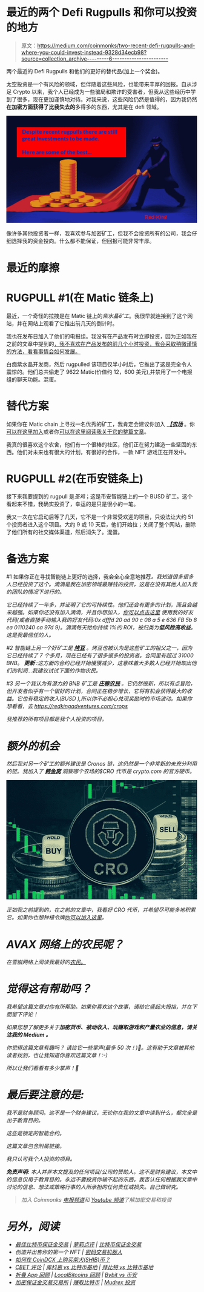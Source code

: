 # 最近的两个 Defi Rugpulls 和你可以投资的地方

> 原文：<https://medium.com/coinmonks/two-recent-defi-rugpulls-and-where-you-could-invest-instead-9328d34ecb98?source=collection_archive---------6----------------------->

两个最近的 Defi Rugpulls 和他们的更好的替代品(加上一个奖金)。

太空投资是一个有风险的领域，但伴随着这些风险，也能带来丰厚的回报。自从涉足 Crypto 以来，我个人已经成为一些骗局和欺诈的受害者，但我从这些经历中学到了很多，现在更加谨慎地对待。对我来说，这些风险仍然是值得的，因为我仍然**在加密方面获得了比我失去的**多得多的东西，尤其是在 defi 领域。

![](img/b6cb3572db346f59aa21aeb5f66be5f6.png)

像许多其他投资者一样，我喜欢参与加密矿工，但我不会投资所有的公司，我会仔细选择我的资金投向。什么都不能保证，但回报可能非常丰厚。

# 最近的摩擦

# RUGPULL #1(在 Matic 链条上)

最近，一个奇怪的拉拽是在 Matic 链上的*紫水晶矿工*。我很早就连接到了这个网站，并在网站上观看了它推出前几天的倒计时。

我也在发布日加入了他们的电报组。我没有在产品发布时立即投资，因为正如我在之前的文章中提到的[，我不喜欢在产品发布的前几个小时投资，我会采取稍微谨慎的方法，看看事情会如何发展。](/@Red-King/my-best-passive-income-crypto-investments-earning-up-to-8-daily-83d09d72854)

白痴紫水晶开发商，然后 rugpulled 该项目仅半小时后，它推出了这是完全令人震惊的。他们总共偷走了 9622 Matic(价值约 12，600 美元),并禁用了一个电报组的聊天功能。混蛋。

# 替代方案

如果你在 Matic chain 上寻找一名优秀的矿工，我肯定会建议你加入 [***【农场***](https://redkingadventures.com/farmhouse) 。你[可以在这里加入](https://redkingadventures.com/farmhouse)或者你[可以在这里阅读我关于它的整篇文章](/@Red-King/how-i-easily-mine-matic-in-my-browser-passive-crypto-income-a606b056b179)。

我真的很喜欢这个农舍，他们有一个很棒的社区，他们正在努力建造一些坚固的东西。他们对未来也有很大的计划，有很好的合作，一款 NFT 游戏正在开发中。

# RUGPULL #2(在币安链条上)

接下来我要提到的 rugpull 是*圣鸡*；这是币安智能链上的一个 BUSD 矿工。这个看起来不错，我确实投资了，幸运的是只是很小的一笔。

我又一次在它启动后等了几天，它不是一个非常受欢迎的项目，只设法让大约 51 个投资者进入这个项目。大约 9 或 10 天后，他们开始拉；关闭了整个网站，删除了他们所有的社交媒体渠道，然后消失了。混蛋。

# 备选方案

#1 如果你正在寻找智能链上更好的选择，我会全心全意地推荐[](http://drip.community/faucet?buddy=0xDfFFD20aD90C08a5e636fB5b8ea0110240ca97d9)*。我知道很多很多人已经投资了这个。滴滴是我在加密领域最赚钱的投资，这是在没有其他人加入我的团队的情况下进行的。*

*它已经持续了一年多，并证明了它的可持续性。他们还会有更多的计划，而且会越来越强。如果你还没有加入滴滴，并且你想加入，[你可以点击这里](http://drip.community/faucet?buddy=0xDfFFD20aD90C08a5e636fB5b8ea0110240ca97d9) *使用我的好友代码(或者直接手动输入我的好友代码:0x dfffd 20 ad 90 c 08 a 5 e 636 FB 5b 8 ea 0110240 ca 97d 9)*。滴滴每天给你持续 1%的 ROI，被归类为**低风险高收益**。这是我最信任的人。*

*#2 智能链上另一个好矿工是 [***烤豆***](https://redkingadventures.com/bakedbeans) 。烤豆也被认为是这些矿工的祖父之一，因为它已经持续了 7 个多月，现在已经有了很多很多的投资者。合同里有超过 31000 BNB。 ***更新*** *:这方面的合约已经开始慢慢减少，这意味着大多数人已经开始取出他们的利润…我建议试试下面的作物农民。**

*#3 另一个我认为有潜力的 BNB 矿工是 [***庄稼农民***](https://redkingadventures.com/crops) 。它仍然很新，所以有点冒险，但开发者似乎有一个很好的计划，合同正在稳步增长，它将有机会获得最大的收益。它也有稳定的收入(BUSD ),所以你不必担心兑现奖励时的市场波动。如果你想看看，去 https://redkingadventures.com/crops*

*我推荐的所有项目都是我个人投资的项目。*

# *额外的机会*

*然后我对另一个矿工的额外建议是 Cronos 链，这仍然是一个非常新的未充分利用的链。我加入了 [***鳄鱼窝***](https://redkingadventures.com/crocnest) 观察哪个农场的$CRO 代币是 crypto.com 的官方硬币。*

*![](img/744abf1b159967fd57d32b813c39a708.png)*

*正如我之前提到的，在之前的文章中，我看好 CRO 代币，并希望尽可能多地积累它。如果你也想种植令牌[你可以加入这里](https://redkingadventures.com/crocnest)。*

# *AVAX 网络上的农民呢？*

*在雪崩网络上阅读我最好的[农民。](/@Red-King/the-two-avax-miners-i-am-most-excited-about-earn-8-cypto-passive-income-daily-7ad19c099191)*

# *觉得这有帮助吗？*

*我希望这篇文章对你有所帮助。如果你喜欢这个故事，请给它竖起大拇指，并在下面留下评论！*

*如果您想了解更多关于**加密货币、被动收入、玩赚取游戏和产量农业的信息，请关注我的 **Medium** 。***

*你觉得这篇文章有趣吗？
请给它一些掌声(最多 50 次！)👏。这有助于文章被其他读者找到，也让我知道你喜欢这篇文章！:-)*

*所以让我们看看有多少掌声！👏*

# *最后要注意的是:*

*我不是财务顾问。这不是一个财务建议，无论你在我的文章中读到什么，都完全是出于教育目的。*

*这些是锁定的智能合约。*

*这篇文章包含附属链接。*

*我只认可我个人投资的项目。*

***免责声明:** *本人并非本文提及的任何项目/公司的赞助人。这不是财务建议，本文中的信息仅用于教育目的。永远不要投资你输不起的东西。我否认任何根据我文章中讨论的信息、想法或策略行事的人所承担的任何责任或损失。自己做研究。**

> *加入 Coinmonks [电报频道](https://t.me/coincodecap)和 [Youtube 频道](https://www.youtube.com/c/coinmonks/videos)了解加密交易和投资*

# *另外，阅读*

*   *[最佳比特币保证金交易](/coinmonks/bitcoin-margin-trading-exchange-bcbfcbf7b8e3) | [萝莉点评](/coinmonks/lolli-review-e6ddc7895ad8) | [比特币保证金交易](https://coincodecap.com/bityard-margin-trading)*
*   *创造并出售你的第一个 NFT | [密码交易机器人](https://coincodecap.com/best-crypto-trading-bots)*
*   *[如何在 CoinDCX 上购买柴犬(SHIB)币？](https://coincodecap.com/buy-shiba-coindcx)*
*   *[CBET 评论](https://coincodecap.com/cbet-casino-review) | [库科恩 vs 比特币基地](https://coincodecap.com/kucoin-vs-coinbase) | [拜比特 vs 比特币基地](https://coincodecap.com/bybit-vs-coinbase)*
*   *[折叠 App 回顾](https://coincodecap.com/fold-app-review) | [LocalBitcoins 回顾](/coinmonks/localbitcoins-review-6cc001c6ed56) | [Bybit vs 币安](https://coincodecap.com/bybit-binance-moonxbt)*
*   *[加密保证金交易交易所](/coinmonks/crypto-margin-trading-exchanges-428b1f7ad108) | [赚取比特币](/coinmonks/earn-bitcoin-6e8bd3c592d9) | [Mudrex 投资](https://coincodecap.com/mudrex-invest-review-the-best-way-to-invest-in-crypto)*